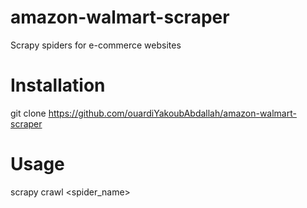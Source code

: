# amazon-walmart-scraper
Scrapy spiders for e-commerce websites

# Installation
git clone https://github.com/ouardiYakoubAbdallah/amazon-walmart-scraper 

# Usage
scrapy crawl <spider_name>


